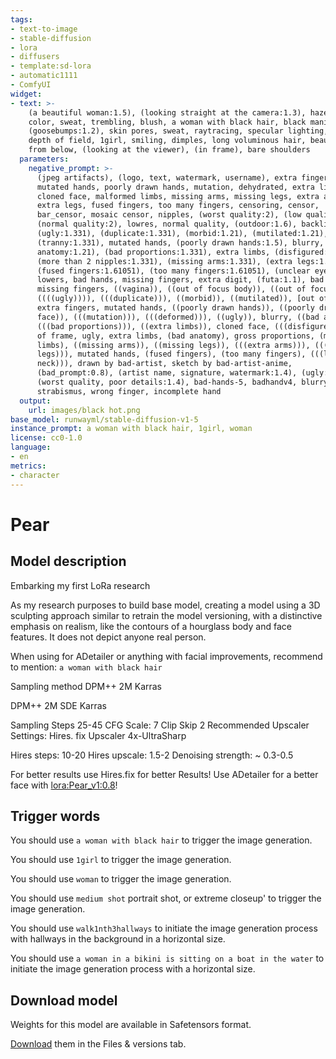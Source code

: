 ```yaml
---
tags:
- text-to-image
- stable-diffusion
- lora
- diffusers
- template:sd-lora
- automatic1111
- ComfyUI
widget:
- text: >-
    (a beautiful woman:1.5), (looking straight at the camera:1.3), hazel eye
    color, sweat, trembling, blush, a woman with black hair, black manicure,
    (goosebumps:1.2), skin pores, sweat, raytracing, specular lighting,  shallow
    depth of field, 1girl, smiling, dimples, long voluminous hair, beautiful,
    from below, (looking at the viewer), (in frame), bare shoulders
  parameters:
    negative_prompt: >-
      (jpeg artifacts), (logo, text, watermark, username), extra fingers,
      mutated hands, poorly drawn hands, mutation, dehydrated, extra limbs,
      cloned face, malformed limbs, missing arms, missing legs, extra arms,
      extra legs, fused fingers, too many fingers, censoring, censor,
      bar_censor, mosaic censor, nipples, (worst quality:2), (low quality:2),
      (normal quality:2), lowres, normal quality, (outdoor:1.6), backlight,
      (ugly:1.331), (duplicate:1.331), (morbid:1.21), (mutilated:1.21),
      (tranny:1.331), mutated hands, (poorly drawn hands:1.5), blurry, (bad
      anatomy:1.21), (bad proportions:1.331), extra limbs, (disfigured:1.331),
      (more than 2 nipples:1.331), (missing arms:1.331), (extra legs:1.331),
      (fused fingers:1.61051), (too many fingers:1.61051), (unclear eyes:1.331),
      lowers, bad hands, missing fingers, extra digit, (futa:1.1), bad hands,
      missing fingers, ((vagina)), ((out of focus body)), ((out of focus face)),
      ((((ugly)))), (((duplicate))), ((morbid)), ((mutilated)), [out of frame],
      extra fingers, mutated hands, ((poorly drawn hands)), ((poorly drawn
      face)), (((mutation))), (((deformed))), ((ugly)), blurry, ((bad anatomy)),
      (((bad proportions))), ((extra limbs)), cloned face, (((disfigured))), out
      of frame, ugly, extra limbs, (bad anatomy), gross proportions, (malformed
      limbs), ((missing arms)), ((missing legs)), (((extra arms))), (((extra
      legs))), mutated hands, (fused fingers), (too many fingers), (((long
      neck))), drawn by bad-artist, sketch by bad-artist-anime,
      (bad_prompt:0.8), (artist name, signature, watermark:1.4), (ugly:1.2),
      (worst quality, poor details:1.4), bad-hands-5, badhandv4, blurry,
      strabismus, wrong finger, incomplete hand
  output:
    url: images/black hot.png
base_model: runwayml/stable-diffusion-v1-5
instance_prompt: a woman with black hair, 1girl, woman
license: cc0-1.0
language:
- en
metrics:
- character
---
```

# Pear

<Gallery />

## Model description 

Embarking my first LoRa research

As my research purposes to build base model, creating a model using a 3D sculpting approach similar to retrain the model versioning, with a distinctive emphasis on realism, like the contours of a hourglass body and face features. It does not depict anyone real person.

When using for ADetailer or anything with facial improvements, recommend to mention: `a woman with black hair`

Sampling method
DPM++ 2M Karras

DPM++ 2M SDE Karras

Sampling Steps
25-45
CFG Scale: 7
Clip Skip 2
Recommended Upscaler Settings:
Hires. fix Upscaler
4x-UltraSharp

Hires steps: 10-20
Hires upscale: 1.5-2
Denoising strength: ~ 0.3-0.5

For better results use Hires.fix for better Results! Use ADetailer for a better face with <lora:Pear_v1:0.8>!

## Trigger words

You should use `a woman with black hair` to trigger the image generation.

You should use `1girl` to trigger the image generation.

You should use `woman` to trigger the image generation.

You should use `medium shot` portrait shot, or extreme closeup' to trigger the image generation.

You should use `walk1nth3hallways` to initiate the image generation process with hallways in the background in a horizontal size.

You should use `a woman in a bikini is sitting on a boat in the water` to initiate the image generation process with a horizontal size. 


## Download model

Weights for this model are available in Safetensors format.

[Download](/MidnightRunner/Pear/tree/main) them in the Files & versions tab.